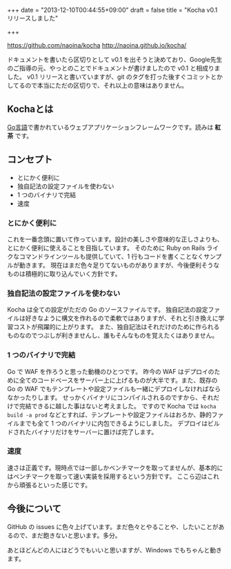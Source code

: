 +++
date = "2013-12-10T00:44:55+09:00"
draft = false
title = "Kocha v0.1 リリースしました"

+++

https://github.com/naoina/kocha
http://naoina.github.io/kocha/

ドキュメントを書いたら区切りとして v0.1 を出そうと決めており、Google先生のご指導の元、やっとのことでドキュメントが書けましたので v0.1 と相成りました。
v0.1 リリースと書いていますが、git のタグを打った後すぐコミットとかしてるので本当にただの区切りで、それ以上の意味はありません。

## Kochaとは

[Go言語](http://golang.org/)で書かれているウェブアプリケーションフレームワークです。読みは **紅茶** です。

## コンセプト

* とにかく便利に
* 独自記法の設定ファイルを使わない
* 1 つのバイナリで完結
* 速度

### とにかく便利に

これを一番念頭に置いて作っています。設計の美しさや意味的な正しさよりも、とにかく便利に使えることを目指しています。
そのために Ruby on Rails ライクなコマンドラインツールも提供していて、1 行もコードを書くことなくサンプルが動きます。
現在はまだ色々足りてないものがありますが、今後便利そうなものは積極的に取り込んでいく方針です。

### 独自記法の設定ファイルを使わない

Kocha は全ての設定がただの Go のソースファイルです。
独自記法の設定ファイルは好きなように構文を作れるので柔軟ではありますが、それと引き換えに学習コストが飛躍的に上がります。
また、独自記法はそれだけのために作られるものなのでつぶしが利きませんし、誰もそんなものを覚えたくはありません。

### 1 つのバイナリで完結

Go で WAF を作ろうと思った動機のひとつです。
昨今の WAF はデプロイのために全てのコードベースをサーバー上に上げるものが大半です。また、既存の Go の WAF でもテンプレートや設定ファイルも一緒にデプロイしなければならなかったりします。
せっかくバイナリにコンパイルされるのですから、それだけで完結できるに越した事はないと考えました。
ですので Kocha では `kocha build -a prod` などとすれば、テンプレートや設定ファイルはおろか、静的ファイルまでも全て 1 つのバイナリに内包できるようにしました。
デプロイはビルドされたバイナリだけをサーバーに置けば完了します。

### 速度

速さは正義です。現時点では一部しかベンチマークを取ってませんが、基本的にはベンチマークを取って速い実装を採用するという方針です。
ここら辺はこれから頑張るといった感じです。

## 今後について

GitHub の issues に色々上げています。まだ色々とやることや、したいことがあるので、まだ飽きないと思います。多分。

あとほどんどの人にはどうでもいいと思いますが、Windows でもちゃんと動きます。
